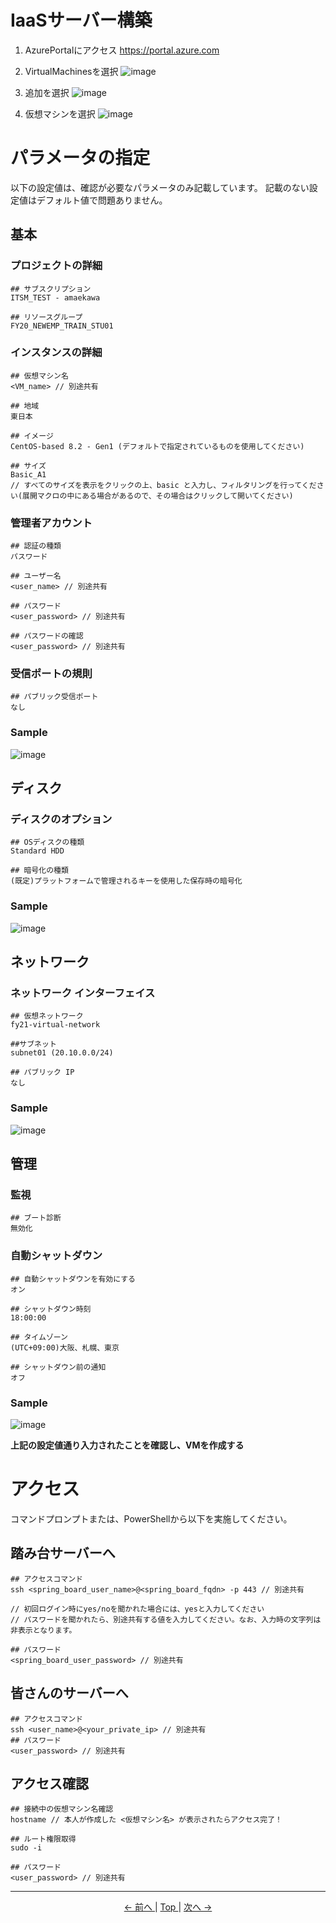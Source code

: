 # IaaSサーバー構築
1. AzurePortalにアクセス
https://portal.azure.com

2. VirtualMachinesを選択
![image](https://user-images.githubusercontent.com/49776559/79426180-b9454700-7ffd-11ea-907e-a1af6bb86413.png)

3. 追加を選択
![image](https://user-images.githubusercontent.com/49776559/79426184-ba767400-7ffd-11ea-80db-c8bd0057fd8b.png)

4. 仮想マシンを選択
![image](https://user-images.githubusercontent.com/49776559/98526757-81fdf680-22bd-11eb-81bc-2c54222e148b.png)

# パラメータの指定
以下の設定値は、確認が必要なパラメータのみ記載しています。
記載のない設定値はデフォルト値で問題ありません。

## 基本
### プロジェクトの詳細
```
## サブスクリプション
ITSM_TEST - amaekawa

## リソースグループ
FY20_NEWEMP_TRAIN_STU01
```
### インスタンスの詳細
```
## 仮想マシン名
<VM_name> // 別途共有

## 地域
東日本

## イメージ
CentOS-based 8.2 - Gen1 (デフォルトで指定されているものを使用してください)

## サイズ
Basic_A1
// すべてのサイズを表示をクリックの上、basic と入力し、フィルタリングを行ってください(展開マクロの中にある場合があるので、その場合はクリックして開いてください)
```
### 管理者アカウント
```
## 認証の種類
パスワード

## ユーザー名
<user_name> // 別途共有

## パスワード
<user_password> // 別途共有

## パスワードの確認
<user_password> // 別途共有
```
### 受信ポートの規則
```
## パブリック受信ポート
なし
```
### Sample
![image](https://user-images.githubusercontent.com/24913906/117254790-ce4c7c80-ae83-11eb-9610-4a2c7e8cfb40.png)

## ディスク

### ディスクのオプション
```
## OSディスクの種類
Standard HDD

## 暗号化の種類
(既定)プラットフォームで管理されるキーを使用した保存時の暗号化
```
### Sample
![image](https://user-images.githubusercontent.com/49776458/79406682-af5a1e80-7fd2-11ea-842c-b443714ff973.png)
## ネットワーク

### ネットワーク インターフェイス
```
## 仮想ネットワーク
fy21-virtual-network

##サブネット
subnet01 (20.10.0.0/24)

## パブリック IP
なし
```
### Sample
![image](https://user-images.githubusercontent.com/63433549/116392840-e60c7b00-a85b-11eb-8de0-74fadadc9625.png)
## 管理

### 監視
```
## ブート診断
無効化
```
### 自動シャットダウン
```
## 自動シャットダウンを有効にする
オン

## シャットダウン時刻
18:00:00

## タイムゾーン
(UTC+09:00)大阪、札幌、東京

## シャットダウン前の通知
オフ
```
### Sample
![image](https://user-images.githubusercontent.com/49776559/79420862-b4c86080-7ff4-11ea-9184-8545cb9dc104.png)

**上記の設定値通り入力されたことを確認し、VMを作成する**

# アクセス
コマンドプロンプトまたは、PowerShellから以下を実施してください。

## 踏み台サーバーへ
```
## アクセスコマンド
ssh <spring_board_user_name>@<spring_board_fqdn> -p 443 // 別途共有

// 初回ログイン時にyes/noを聞かれた場合には、yesと入力してください
// パスワードを聞かれたら、別途共有する値を入力してください。なお、入力時の文字列は非表示となります。

## パスワード
<spring_board_user_password> // 別途共有
```

## 皆さんのサーバーへ
```
## アクセスコマンド
ssh <user_name>@<your_private_ip> // 別途共有
## パスワード
<user_password> // 別途共有
```

## アクセス確認
```
## 接続中の仮想マシン名確認
hostname // 本人が作成した <仮想マシン名> が表示されたらアクセス完了！

## ルート権限取得
sudo -i

## パスワード
<user_password> // 別途共有
```

---

<p style="text-align:center"> <a href="../overview/promql"> &lt;- 前へ </a> | <a href="../"> Top </a> | <a href="./service_installation"> 次へ -&gt; </a> </p>
